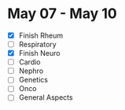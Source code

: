 # May 07 - May 10
- [x] Finish Rheum
- [ ] Respiratory
- [x] Finish Neuro
- [ ] Cardio
- [ ] Nephro
- [ ] Genetics
- [ ] Onco
- [ ] General Aspects